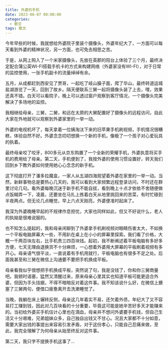 ```yaml
---
title: 外婆的手机
date: 2023-06-07 00:00:00
categories:
  - 散文
tags: 散文
---
```


今年早些的时候，我就想给外婆院子里装个摄像头，外婆年纪大了，一方面可以每天看到外婆的精神状况，另一方面，也可免去相思之苦。

于是，从网上购入了一个米家摄像头，先放在英郡的阳台上体验了三个月，最终决定配合蒲公英WI-FI搭载手机卡的方式来构建网络（外婆家没有WI-FI），对于日常的监控使用，一张手机副卡的流量绰绰有余。

五月，从成都赶到西安见了贾哥，一起吃了岐山臊子面，爬了华山，最终转道运城盐湖游览了一天，回到了故乡。隔天便联系三舅一起将摄像头装了上去，嘿，效果还真不错。白天可以看院子，晚上可以透过窗户观察到客厅情况，一个摄像头完美解决了多场地的监控。

<!-- more -->

我相继给母亲，三舅，二舅，和远在太原的大舅配置好了摄像头的远程访问，自此大家在外地就可以观察到外婆家里的一举一动。

外婆的电视机坏了，每天拿着一位姨淘汰下来的旧苹果手机刷视频，手机情况很糟糕，体验自然不好。外婆念念叨叨想换一个新的手机，像极了一个孩子对心爱玩具的执着。

最终母亲咬了咬牙，800多元从京东购置了一个全新的荣耀手机，外婆执意将买手机的费用给了母亲。第二天，手机便到了，我按外婆的使用习惯设置好，转天我们回到乡下教外婆如何使用她心心念念的新手机。

这下彻底打开了潘多拉魔盒，一家人从五湖四海观望着外婆在家里的一举一动。当然，新鲜事物总是要热心几天的，我可以看到大家频繁远程登录访问，不时还在群里讨论几句。看外婆每晚沉迷于新手机不能自拔，看到晚上十点才依依不舍随便做点饭糊弄一下，凌晨，还要坐在马扎上拣着白天从地里挑回来的苦菜，有时忙碌到半夜两点。但无论几点睡觉，早上六点天刚亮，外婆便准时起床了。

我深为外婆晚睡早起的不规律作息担忧，大家也同样如此，但又不好说什么，老人的执拗是很难说服的。

也不知怎么提起的，我和母亲闲聊到了外婆拿手机刷视频对眼睛伤害太大，不如换一个平板电脑屏幕大一些，不用趴在桌上在小小的屏幕里探索。我们看了价格，大概一千两百块左右，比手机贵三四百块钱。起初，我不断阐述着平板电脑有多好多方便，七天无理由退换货不十分麻烦，一心想着外婆用大屏幕的平板刷着视频有多开心。母亲语气很平淡，一直说着有手机用就行，平板电脑也有很多不足之处。后面我甚至和三舅在微信上沟通要不要把手机换成平板。

母亲看我似乎很想把手机换成平板，突然说了句，我是没钱了，你和你三舅商量吧。我顿时语塞，猛然又清醒过来，原来母亲心里其实也知道平板可能更适合外婆，但因为手头拮据，不得不暗暗反对着这件事。我不知该说什么好，在微信上搪塞了三舅两句，便借口疲惫离开去洗漱睡觉了。

当晚，我躺在床上辗转反侧，母亲这几年着实不易，还欠着外债，年纪大了又不容易打工赚到钱，因此对几百块看的十分重要，毕竟这可能是她辛苦好多天才能赚来的。当初给外婆买手机估计心里也在滴血，母亲并不想问外婆要手机钱，但自己生活又十分艰难，兄弟姐妹众多，自己独自出钱又不甘心。况且大家都不十分如意，需要大家出钱的事提出来容易引发矛盾，对于这份孝心，只能自己忍痛来做，至此，我完全理解了为何母亲从始至终反对这件事。

第二天，我只字不提换手机这事了…

